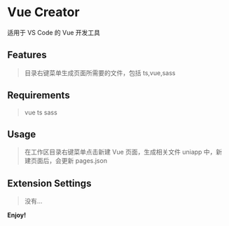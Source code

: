 # Vue Creator

适用于 VS Code 的 Vue 开发工具

## Features

> 目录右键菜单生成页面所需要的文件，包括 ts,vue,sass

## Requirements

> vue ts sass

## Usage

> 在工作区目录右键菜单点击新建 Vue 页面，生成相关文件
> uniapp 中，新建页面后，会更新 pages.json

## Extension Settings

> 没有...

**Enjoy!**
